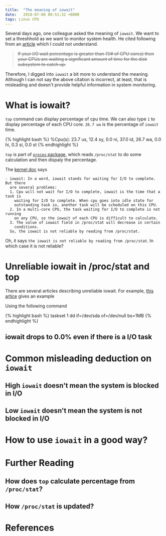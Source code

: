```yaml
---
title:  "The meaning of iowait"
date:   2018-07-06 00:51:32 +0800
tags: Linux CPU
---
```


Several days ago, one colleague asked the meaning of `iowait`. We want to set a threshhold as we want to monitor system health. He cited following from an [article][article_discussed] which I could not understand.

> ~~If your I/O wait percentage is greater than (1/# of CPU cores) then your CPUs are waiting a significant amount of time for the disk subsystem to catch up.~~

Therefore, I digged into `iowait` a bit more to understand the meaning. Although I can not say the above citation is incorrect, at least, that is misleading and doesn't provide helpful information in system monitoring.

# What is iowait?

`top` command can display percentage of cpu time. We can also type `1` to display percentage of each CPU core. `26.7 wa` is the percentage of `iowait` time.

{% highlight bash %}
%Cpu(s): 23.7 us, 12.4 sy,  0.0 ni, 37.0 id, 26.7 wa,  0.0 hi,  0.3 si,  0.0 st
{% endhighlight %}

`top` is part of [`procps` package](http://procps.sourceforge.net/index.html), which reads `/proc/stat` to do some calculation and then dispaly the percentage. 

The [kernel doc][kernel_proc_doc] says 

    - iowait: In a word, iowait stands for waiting for I/O to complete. But there
      are several problems:
      1. Cpu will not wait for I/O to complete, iowait is the time that a task is
        waiting for I/O to complete. When cpu goes into idle state for
        outstanding task io, another task will be scheduled on this CPU.
      2. In a multi-core CPU, the task waiting for I/O to complete is not running
        on any CPU, so the iowait of each CPU is difficult to calculate.
      3. The value of iowait field in /proc/stat will decrease in certain
        conditions.
      So, the iowait is not reliable by reading from /proc/stat.

Oh, it says `the iowait is not reliable by reading from /proc/stat`. In which case it is not reliable?

# Unreliable iowait in /proc/stat and top

There are several articles describing unreliable iowait. For example, [this artice][io_wait_article_dd] gives an example

Using the following command 

{% highlight bash %}
taskset 1 dd if=/dev/sda of=/dev/null bs=1MB
{% endhighlight %}



## iowait drops to 0.0% even if there is a I/O task

# Common misleading deduction on `iowait`

## High `iowait` doesn't mean the system is blocked in I/O

## Low `iowait` doesn't mean the system is not blocked in I/O

# How to use `iowait` in a good way?

# Further Reading

## How does `top` calculate percentage from `/proc/stat`?

## How `/proc/stat` is updated?

# References

[article_discussed]: http://blog.scoutapp.com/articles/2011/02/10/understanding-disk-i-o-when-should-you-be-worried
[kernel_proc_doc]: https://www.kernel.org/doc/Documentation/filesystems/proc.txt
[io_wait_article_dd]: http://veithen.github.io/2013/11/18/iowait-linux.html
